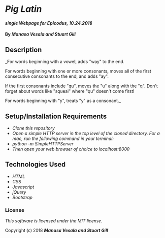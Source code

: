 # _Pig Latin_

#### _single Webpage for Epicodus, 10.24.2018_

#### By _**Manasa Vesala and Stuart Gill**_

## Description

_For words beginning with a vowel, adds "way" to the end.

For words beginning with one or more consonants, moves all of the first consecutive consonants to the end, and adds "ay".

If the first consonants include "qu", moves the "u" along with the "q". Don't forget about words like "squeal" where "qu" doesn't come first!

For words beginning with "y", treats "y" as a consonant._

## Setup/Installation Requirements

* _Clone this repository_
* _Open a simple HTTP server in the top level of the cloned directory. For a mac, run the following command in your terminal:_   
* _python -m SimpleHTTPServer_
* _Then open your web browser of choice to localhost:8000_

## Technologies Used

* _HTML_
* _CSS_
* _Javascript_
* _jQuery_
* _Bootstrap_

### License

*This software is licensed under the MIT license.*

Copyright (c) 2018 **_Manasa Vesala and Stuart Gill_**
